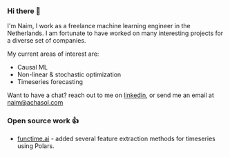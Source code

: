 ### Hi there 👋

I'm Naim, I work as a freelance machine learning engineer in the Netherlands.
I am fortunate to have worked on many interesting projects for a diverse set of companies. 

My current areas of interest are: 

- Causal ML 
- Non-linear & stochastic optimization 
- Timeseries forecasting 


Want to have a chat? reach out to me on [linkedin](https://www.linkedin.com/in/na%C3%AFm-achahboun-b0b50a196),
or send me an email at [naim@achasol.com](mailto:naim@achasol.com)

### Open source work 👍
- [functime.ai](https://functime.ai/) - added several feature extraction methods for timeseries using Polars.
  



